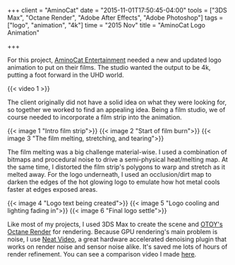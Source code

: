 +++
client = "AminoCat"
date = "2015-11-01T17:50:45-04:00"
tools = ["3DS Max", "Octane Render", "Adobe After Effects", "Adobe Photoshop"]
tags = ["logo", "animation", "4k"]
time = "2015 Nov"
title = "AminoCat Logo Animation"

+++

For this project, [AminoCat Entertainment](https://www.facebook.com/AminoCat-Entertainment-135792499865038/) needed a new and updated logo animation to put on their films. The studio wanted the output to be 4k, putting a foot forward in the UHD world.

{{< video 1 >}}

The client originally did not have a solid idea on what they were looking for, so together we worked to find an appealing idea. Being a film studio, we of course needed to incorporate a film strip into the animation.

{{< image 1 "Intro film strip">}}
{{< image 2 "Start of film burn">}}
{{< image 3 "The film melting, stretching, and tearing">}}

The film melting was a big challenge material-wise. I used a combination of bitmaps and procedural noise to drive a semi-physical heat/melting map. At the same time, I distorted the film strip's polygons to warp and stretch as it melted away. For the logo underneath, I used an occlusion/dirt map to darken the edges of the hot glowing logo to emulate how hot metal cools faster at edges exposed areas.

{{< image 4 "Logo text being created">}}
{{< image 5 "Logo cooling and lighting fading in">}}
{{< image 6 "Final logo settle">}}

Like most of my projects, I used 3DS Max to create the scene and <a href="https://home.otoy.com/" target="_blank">OTOY's Octane Render</a> for rendering. Because GPU rendering's main problem is noise, I use <a href="https://www.neatvideo.com/" target="_blank">Neat Video</a>, a great hardware accelerated denoising plugin that works on render noise and sensor noise alike. It's saved me lots of hours of render refinement. You can see a comparison video I made <a href="https://vimeo.com/139969530" target="_blank">here</a>.
